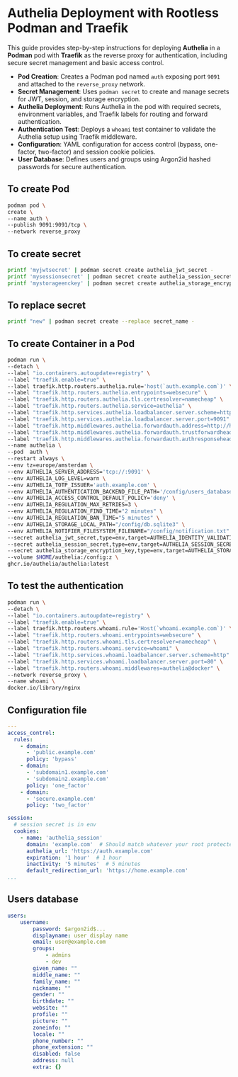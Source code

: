 # **Authelia Deployment with Rootless Podman and Traefik**

This guide provides step-by-step instructions for deploying **Authelia** in a **Podman** pod with **Traefik** as the reverse proxy for authentication, including secure secret management and basic access control.

* **Pod Creation**: Creates a Podman pod named `auth` exposing port `9091` and attached to the `reverse_proxy` network.
* **Secret Management**: Uses `podman secret` to create and manage secrets for JWT, session, and storage encryption.
* **Authelia Deployment**: Runs Authelia in the pod with required secrets, environment variables, and Traefik labels for routing and forward authentication.
* **Authentication Test**: Deploys a `whoami` test container to validate the Authelia setup using Traefik middleware.
* **Configuration**: YAML configuration for access control (bypass, one-factor, two-factor) and session cookie policies.
* **User Database**: Defines users and groups using Argon2id hashed passwords for secure authentication.


## To create Pod

```bash
podman pod \
create \
--name auth \
--publish 9091:9091/tcp \
--network reverse_proxy
```


## To create secret

```bash
printf 'myjwtsecret' | podman secret create authelia_jwt_secret -
printf 'mysessionsecret' | podman secret create authelia_session_secret -
printf 'mystorageenckey' | podman secret create authelia_storage_encryption_key -
```

## To replace secret

```bash
printf "new" | podman secret create --replace secret_name -
```

## To create Container in a Pod

```bash
podman run \
--detach \
--label "io.containers.autoupdate=registry" \
--label "traefik.enable=true" \
--label traefik.http.routers.authelia.rule='host(`auth.example.com`)' \
--label "traefik.http.routers.authelia.entrypoints=websecure" \
--label "traefik.http.routers.authelia.tls.certresolver=namecheap" \
--label "traefik.http.routers.authelia.service=authelia" \
--label "traefik.http.services.authelia.loadbalancer.server.scheme=http" \
--label "traefik.http.services.authelia.loadbalancer.server.port=9091" \
--label "traefik.http.middlewares.authelia.forwardauth.address=http://host.docker.internal:9091/api/authz/forward-auth" \
--label "traefik.http.middlewares.authelia.forwardauth.trustforwardheader=true" \
--label "traefik.http.middlewares.authelia.forwardauth.authresponseheaders=remote-user,remote-groups,remote-email,remote-name" \
--name authelia \
--pod  auth \
--restart always \
--env tz=europe/amsterdam \
--env AUTHELIA_SERVER_ADDRESS='tcp://:9091' \
--env AUTHELIA_LOG_LEVEL=warn \
--env AUTHELIA_TOTP_ISSUER='auth.example.com' \
--env AUTHELIA_AUTHENTICATION_BACKEND_FILE_PATH='/config/users_database.yml' \
--env AUTHELIA_ACCESS_CONTROL_DEFAULT_POLICY='deny' \
--env AUTHELIA_REGULATION_MAX_RETRIES=3 \
--env AUTHELIA_REGULATION_FIND_TIME="2 minutes" \
--env AUTHELIA_REGULATION_BAN_TIME="5 minutes" \
--env AUTHELIA_STORAGE_LOCAL_PATH="/config/db.sqlite3" \
--env AUTHELIA_NOTIFIER_FILESYSTEM_FILENAME="/config/notification.txt" \
--secret authelia_jwt_secret,type=env,target=AUTHELIA_IDENTITY_VALIDATION_RESET_PASSWORD_JWT_SECRET \
--secret authelia_session_secret,type=env,target=AUTHELIA_SESSION_SECRET \
--secret authelia_storage_encryption_key,type=env,target=AUTHELIA_STORAGE_ENCRYPTION_KEY \
--volume $HOME/authelia:/config:z \
ghcr.io/authelia/authelia:latest
```


## To test the authentication

```bash
podman run \
--detach \
--label "io.containers.autoupdate=registry" \
--label "traefik.enable=true" \
--label traefik.http.routers.whoami.rule='Host(`whoami.example.com`)' \
--label "traefik.http.routers.whoami.entrypoints=websecure" \
--label "traefik.http.routers.whoami.tls.certresolver=namecheap" \
--label "traefik.http.routers.whoami.service=whoami" \
--label "traefik.http.services.whoami.loadbalancer.server.scheme=http" \
--label "traefik.http.services.whoami.loadbalancer.server.port=80" \
--label "traefik.http.routers.whoami.middlewares=authelia@docker" \
--network reverse_proxy \
--name whoami \
docker.io/library/nginx
```

## Configuration file

```yaml
---
access_control:
  rules:
    - domain:
      - 'public.example.com'
      policy: 'bypass'
    - domain:
      - 'subdomain1.example.com'
      - 'subdomain2.example.com'
      policy: 'one_factor'
    - domain:
      - 'secure.example.com'
      policy: 'two_factor'

session:
  # session secret is in env
  cookies:
    - name: 'authelia_session'
      domain: 'example.com'  # Should match whatever your root protected domain is
      authelia_url: 'https://auth.example.com'
      expiration: '1 hour'  # 1 hour
      inactivity: '5 minutes'  # 5 minutes
      default_redirection_url: 'https://home.example.com'
...
```

## Users database

```yaml
users:
    username:
        password: $argon2id$...
        displayname: user display name
        email: user@example.com
        groups:
            - admins
            - dev
        given_name: ""
        middle_name: ""
        family_name: ""
        nickname: ""
        gender: ""
        birthdate: ""
        website: ""
        profile: ""
        picture: ""
        zoneinfo: ""
        locale: ""
        phone_number: ""
        phone_extension: ""
        disabled: false
        address: null
        extra: {}
```
